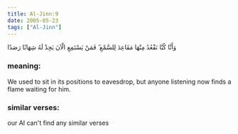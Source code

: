 ```yaml
---
title: Al-Jinn:9
date: 2005-05-23
tags: ["Al-Jinn"]
---
```

وَأَنَّا كُنَّا نَقْعُدُ مِنْهَا مَقَاعِدَ لِلسَّمْعِ ۖ فَمَنْ يَسْتَمِعِ الْآنَ يَجِدْ لَهُ شِهَابًا رَصَدًا
### meaning: 
We used to sit in its positions to eavesdrop, but anyone listening now finds a flame waiting for him.
### similar verses: 

our AI can't find any similar verses




